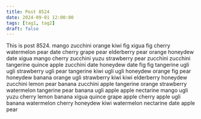 ```yaml
---
title: Post 8524
date: 2024-09-01 12:00:00
tags: [tag1, tag2]
draft: false
---
```

This is post 8524.
mango
zucchini
orange
kiwi
fig
xigua
fig
cherry
watermelon
pear
date
cherry
grape
pear
elderberry
pear
orange
honeydew
date
xigua
mango
cherry
zucchini
yuzu
strawberry
pear
zucchini
zucchini
tangerine
quince
apple
zucchini
date
honeydew
date
fig
fig
tangerine
ugli
ugli
strawberry
ugli
pear
tangerine
kiwi
ugli
ugli
honeydew
orange
fig
pear
honeydew
banana
orange
ugli
strawberry
kiwi
kiwi
elderberry
honeydew
zucchini
lemon
pear
banana
zucchini
apple
tangerine
orange
strawberry
watermelon
tangerine
pear
banana
ugli
apple
apple
nectarine
mango
ugli
yuzu
cherry
lemon
banana
xigua
quince
grape
apple
cherry
apple
ugli
banana
watermelon
cherry
honeydew
kiwi
watermelon
nectarine
date
apple
pear
